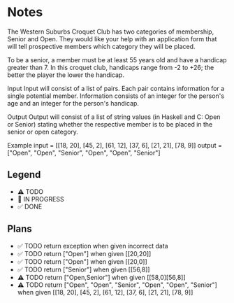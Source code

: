 # Notes

The Western Suburbs Croquet Club has two categories of membership, Senior and Open. They would like your help with an application form that will tell prospective members which category they will be placed.

To be a senior, a member must be at least 55 years old and have a handicap greater than 7. In this croquet club, handicaps range from -2 to +26; the better the player the lower the handicap.

Input
Input will consist of a list of pairs. Each pair contains information for a single potential member. Information consists of an integer for the person's age and an integer for the person's handicap.

Output
Output will consist of a list of string values (in Haskell and C: Open or Senior) stating whether the respective member is to be placed in the senior or open category.

Example
input =  [[18, 20], [45, 2], [61, 12], [37, 6], [21, 21], [78, 9]]
output = ["Open", "Open", "Senior", "Open", "Open", "Senior"]

## Legend
- ⚠ TODO
- 🚧 IN PROGRESS
- ✅ DONE

## Plans
- ✅ TODO return exception when given incorrect data
- ✅ TODO return ["Open"] when given [[20,20]]
- ✅ TODO return ["Open"] when given [[20,0]]
- ✅ TODO return ["Senior"] when given [[56,8]]
- ⚠ TODO return ["Open,Senior"] when given [[58,0][56,8]]
- ⚠ TODO return ["Open", "Open", "Senior", "Open", "Open", "Senior"] when given [[18, 20], [45, 2], [61, 12], [37, 6], [21, 21], [78, 9]]